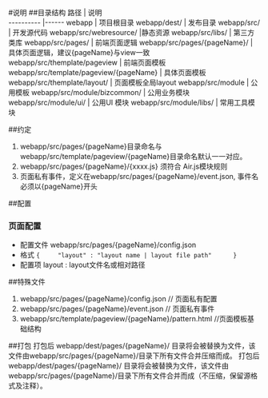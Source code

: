 #说明
##目录结构
路径            | 说明  
----------      |------
webapp | 项目根目录
webapp/dest/ | 发布目录
webapp/src/ | 开发源代码
webapp/src/webresource/ |静态资源
webapp/src/libs/ | 第三方类库
webapp/src/pages/ | 前端页面逻辑
webapp/src/pages/{pageName}/ | 具体页面逻辑，建议{pageName}与view一致
webapp/src/themplate/pageview |  前端页面模板
webapp/src/template/pageview/{pageName} | 具体页面模板
webapp/src/themplate/layout/ |  页面模板全局layout
webapp/src/module |  公用模板
webapp/src/module/bizcommon/ |  公用业务模块
webapp/src/module/ui/ |  公用UI 模块
webapp/src/module/libs/ |  常用工具模块


##约定
1. webapp/src/pages/{pageName}目录命名与webapp/src/template/pageview/{pageName}目录命名默认一一对应。
2. webapp/src/pages/{pageName}/{xxxx.js} 须符合 Air.js模块规则
3. 页面私有事件，定义在webapp/src/pages/{pageName}/event.json, 事件名必须以{pageName}开头

##配置
### 页面配置
- 配置文件  webapp/src/pages/{pageName}/config.json
- 格式 
    ``{    
    "layout" : "layout name | layout file path"     
    }``
- 配置项
  layout : layout文件名或相对路径

##特殊文件
1. webapp/src/pages/{pageName}/config.json   // 页面私有配置
2. webapp/src/pages/{pageName}/event.json    // 页面私有事件
3. webapp/src/template/pageview/{pageName}/pattern.html   //页面模板基础结构

##打包
打包后 webapp/dest/pages/{pageName}/ 目录将会被替换为文件，该文件由webapp/src/pages/{pageName}/目录下所有文件合并压缩而成。
打包后 webapp/dest/pages/{pageName}/ 目录将会被替换为文件，该文件由webapp/src/pages/{pageName}/目录下所有文件合并而成（不压缩，保留源格式及注释）。
